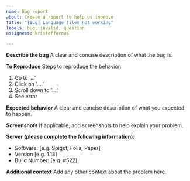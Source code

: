 ```yaml
---
name: Bug report
about: Create a report to help us improve
title: "[Bug] Language files not working"
labels: bug, invalid, question
assignees: kristofferous

---
```


**Describe the bug**
A clear and concise description of what the bug is.

**To Reproduce**
Steps to reproduce the behavior:
1. Go to '...'
2. Click on '....'
3. Scroll down to '....'
4. See error

**Expected behavior**
A clear and concise description of what you expected to happen.

**Screenshots**
If applicable, add screenshots to help explain your problem.

**Server (please complete the following information):**
 - Software: [e.g. Spigot, Folia, Paper]
 - Version [e.g. 1.18]
-  Build Number: [e.g. #522]

**Additional context**
Add any other context about the problem here.
